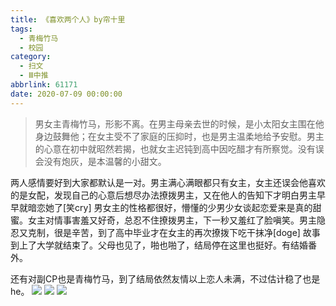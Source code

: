 ```yaml
---
title: 《喜欢两个人》by帘十里
tags:
  - 青梅竹马
  - 校园
category:
  - 扫文
  - Ⅲ中推
abbrlink: 61171
date: 2020-07-09 00:00:00
---
```

<meta name="referrer" content="no-referrer" />

> 男女主青梅竹马，形影不离。在男主母亲去世的时候，是小太阳女主围在他身边鼓舞他；在女主受不了家庭的压抑时，也是男主温柔地给予安慰。男主的心意在初中就昭然若揭，也就女主迟钝到高中因吃醋才有所察觉。没有误会没有炮灰，是本温馨的小甜文。

<!-- more -->


两人感情要好到大家都默认是一对。男主满心满眼都只有女主，女主还误会他喜欢的是女配，发现自己的心意后想尽办法撩拨男主，又在他人的告知下才明白男主早早就暗恋她了[笑cry]
男女主的性格都很好，懵懂的少男少女谈起恋爱来是真的甜蜜。女主对情事害羞又好奇，总忍不住撩拨男主，下一秒又羞红了脸嗔笑。男主隐忍又克制，很是辛苦，到了高中毕业才在女主的再次撩拨下吃干抹净[doge]
故事到上了大学就结束了。父母也见了，啪也啪了，结局停在这里也挺好。有结婚番外。

还有对副CP也是青梅竹马，到了结局依然友情以上恋人未满，不过估计稳了也是he。
![](https://wx4.sinaimg.cn/mw690/0069kFhhgy1ggkiqm29vfj30n01dsnpe.jpg)
![](https://wx3.sinaimg.cn/mw690/0069kFhhgy1ggkiqkovqej30n01dsnpe.jpg)
![](https://wx2.sinaimg.cn/mw690/0069kFhhgy1ggkiqo0qbhj30n01dsqv6.jpg)